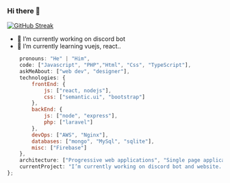 ### Hi there 👋


[![GitHub Streak](https://streak-stats.demolab.com?user=justxerath&theme=dark&border_radius=3.9&mode=weekly&card_width=500)](https://git.io/streak-stats)

- 🔭 I’m currently working on discord bot
- 🌱 I’m currently learning vuejs, react..
```js const justxerath = {
    pronouns: "He" | "Him",
    code: ["Javascript", "PHP","Html", "Css", "TypeScript"],
    askMeAbout: ["web dev", "designer"],
    technologies: {
        frontEnd: {
            js: ["react, nodejs"],
            css: ["semantic.ui", "bootstrap"]
        },
        backEnd: {
            js: ["node", "express"],
            php: ["laravel"]
        },
        devOps: ["AWS", "Nginx"],
        databases: ["mongo", "MySql", "sqlite"],
        misc: ["Firebase"]
    },
    architecture: ["Progressive web applications", "Single page applications"],
    currentProject: "I’m currently working on discord bot and website...",
};

